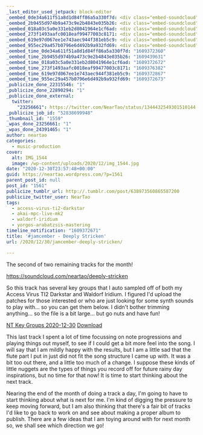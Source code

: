 ```yaml
---
_last_editor_used_jetpack: block-editor
_oembed_0de34a611f51a8d1d84ff86a5a330f7d: <div class="embed-soundcloud"><iframe title="Deeply Stricken by NearTao" width="750" height="400" scrolling="no" frameborder="no" src="https://w.soundcloud.com/player/?visual=true&url=https%3A%2F%2Fapi.soundcloud.com%2Ftracks%2F956821054&show_artwork=true&maxwidth=750&maxheight=1000&dnt=1"></iframe></div>
_oembed_2b9455d974b9a473c9e2b4843e035b26: <div class="embed-soundcloud"><iframe title="Ninth Circle by NearTao" width="500" height="400" scrolling="no" frameborder="no" src="https://w.soundcloud.com/player/?visual=true&url=https%3A%2F%2Fapi.soundcloud.com%2Ftracks%2F957241936&show_artwork=true&maxwidth=500&maxheight=750&dnt=1"></iframe></div>
_oembed_018a03c5a0e331eb2d8041964e1cf6ad: <div class="embed-soundcloud"><iframe title="Deeply Stricken by NearTao" width="420" height="400" scrolling="no" frameborder="no" src="https://w.soundcloud.com/player/?visual=true&url=https%3A%2F%2Fapi.soundcloud.com%2Ftracks%2F956821054&show_artwork=true&maxwidth=420&maxheight=630&dnt=1"></iframe></div>
_oembed_273f1493aafc0018eaf99477003c8171: <div class="embed-soundcloud"><iframe title="#jamcember 2020 by NearTao" width="500" height="450" scrolling="no" frameborder="no" src="https://w.soundcloud.com/player/?visual=true&url=https%3A%2F%2Fapi.soundcloud.com%2Fplaylists%2F1174525159&show_artwork=true&maxwidth=500&maxheight=750&dnt=1"></iframe></div>
_oembed_619e97d067ee1e743aec944f381eb5c9: <div class="embed-soundcloud"><iframe title="Deeply Stricken by NearTao" width="500" height="400" scrolling="no" frameborder="no" src="https://w.soundcloud.com/player/?visual=true&url=https%3A%2F%2Fapi.soundcloud.com%2Ftracks%2F956821054&show_artwork=true&maxwidth=500&maxheight=750&dnt=1"></iframe></div>
_oembed_955ec29a457b0796e6d492b9a932fd69: <div class="embed-soundcloud"><iframe title="Deeply Stricken by NearTao" width="584" height="400" scrolling="no" frameborder="no" src="https://w.soundcloud.com/player/?visual=true&url=https%3A%2F%2Fapi.soundcloud.com%2Ftracks%2F956821054&show_artwork=true&maxwidth=584&maxheight=876&dnt=1"></iframe></div>
_oembed_time_0de34a611f51a8d1d84ff86a5a330f7d: "1609372360"
_oembed_time_2b9455d974b9a473c9e2b4843e035b26: "1609439631"
_oembed_time_018a03c5a0e331eb2d8041964e1cf6ad: "1609372672"
_oembed_time_273f1493aafc0018eaf99477003c8171: "1609376382"
_oembed_time_619e97d067ee1e743aec944f381eb5c9: "1609372867"
_oembed_time_955ec29a457b0796e6d492b9a932fd69: "1609372673"
_publicize_done_22315546: "1"
_publicize_done_22890294: "1"
_publicize_done_external:
  twitter:
    "23256661": https://twitter.com/NearTao/status/1344432549301510144
_publicize_job_id: "52838699948"
_thumbnail_id: "1559"
_wpas_done_23256661: "1"
_wpas_done_24391465: "1"
author: neartao
categories:
  - music-production
cover:
  alt: IMG_1544
  image: /wp-content/uploads/2020/12/img_1544.jpg
date: "2020-12-30T23:57:48+00:00"
guid: https://neartao.wordpress.com/?p=1561
parent_post_id: null
post_id: "1561"
publicize_tumblr_url: http://.tumblr.com/post/638973560865587200
publicize_twitter_user: NearTao
tags:
  - access-virus-ti2-darkstar
  - akai-mpc-live-mk2
  - waldorf-iridium
  - yorgos-arabatzsis-mastering
timeline_notification: "1609372671"
title: '#jamcember - Deeply Stricken'
url: /2020/12/30/jamcember-deeply-stricken/

---
```

The second of two remaining tracks for the month!

https://soundcloud.com/neartao/deeply-stricken

So this track has several key groups that I auto sampled off of both my Access Virus TI2 Darkstar and Waldorf Iridium. I figured I'd upload the patches for those interested or who are just looking for some synth sounds to play with... so you can get them below. I didn't bother trimming anything... so the file is a bit large... but go nuts and have fun!

[NT Key Groups 2020-12-30](/wp-content/uploads/2020/12/nt-key-groups-2020-12-30.zip) [Download](/wp-content/uploads/2020/12/nt-key-groups-2020-12-30.zip)

This last track I spent a lot of time focussing on note progressions and playing things out myself, to see if I could get a bit more feel into the song. I will say that I am mildly happy with the results, but I am a little sad that the flute part I put in just did not fit the song structure I came up with. It was a bit too out there, and a little too much of a change. I suppose these kinds of little nuggets are the types of things you record off for future rainy day inspirations, but no time for that now! It is time to start thinking about the next track.

Nearing the end of the month of doing a track a day, I'm going to have to start thinking about what is next for me. I'm kind of digging the pressure to keep moving forward, but I am also thinking that there's a fair bit of tracks I'd like to go back to work on and see about making a proper album to publish. There are a few ideas that I am toying around with for next month so, we shall see which direction we go!
